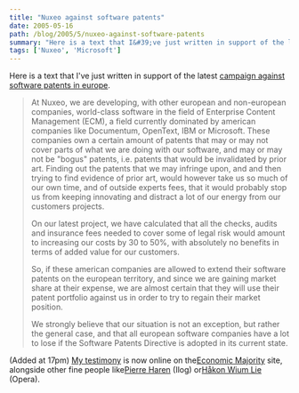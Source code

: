 ```yaml
---
title: "Nuxeo against software patents"
date: 2005-05-16
path: /blog/2005/5/nuxeo-against-software-patents
summary: "Here is a text that I&#39;ve just written in support of the latest campaign against software patents in europe."
tags: ['Nuxeo', 'Microsoft']
---
```


Here is a text that I&#39;ve just written in support of the latest <a href="http://www.economic-majority.com/">campaign against software patents in europe</a>.
 
<blockquote>
<p>At Nuxeo, we are developing, with other european and non-european
companies, world-class software in the field of Enterprise Content
Management (ECM), a field currently dominated by american companies like
Documentum, OpenText, IBM or Microsoft. These companies own a certain
amount of patents that may or may not cover parts of what we are doing with
our software, and may or may not be "bogus" patents, i.e. patents that
would be invalidated by prior art. Finding out the patents that we may
infringe upon, and and then trying to find evidence of prior art, would
however take us so much of our own time, and of outside experts fees, that
it would probably stop us from keeping innovating and distract a lot of our
energy from our customers projects.</p>

<p>On our latest project, we have calculated that all the checks, audits and
insurance fees needed to cover some of legal risk would amount to
increasing our costs by 30 to 50%, with absolutely no benefits in terms of
added value for our customers.</p>

<p>So, if these american companies are allowed to extend their software
patents on the european territory, and since we are gaining market share at
their expense, we are almost certain that they will use their patent
portfolio against us in order to try to regain their market position.</p>

<p>We strongly believe that our situation is not an exception, but rather the
general case, and that all european software companies have a lot to lose
if the Software Patents Directive is adopted in its current state.</p>
</blockquote> 

(Added at 17pm) <a href="http://www.economic-majority.com/testimony/nuxeo/">My testimony</a> is 
now online on the<a href="http://www.economic-majority.com/">Economic
Majority</a> site, alongside other fine people like<a href="http://www.economic-majority.com/testimony/ilog/">Pierre Haren</a> 
(Ilog) or<a href="http://www.economic-majority.com/testimony/opera/">H&#229;kon
Wium Lie</a> (Opera).

